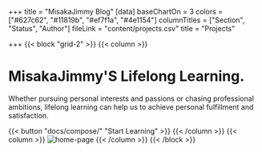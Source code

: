 +++
title = "MisakaJimmy Blog"
[data]
baseChartOn = 3
colors = ["#627c62", "#11819b", "#ef7f1a", "#4e1154"]
columnTitles = ["Section", "Status", "Author"]
fileLink = "content/projects.csv"
title = "Projects"

+++
{{< block "grid-2" >}}
{{< column >}}

# **MisakaJimmy**'S Lifelong Learning.

Whether pursuing personal interests and passions or chasing professional ambitions, lifelong learning can help us to achieve personal fulfillment and satisfaction.

{{< button "docs/compose/" "Start Learning" >}}
{{< /column >}}
{{< column >}}
![home-page](/images/home-page.jpg)
{{< /column >}}
{{< /block >}}
